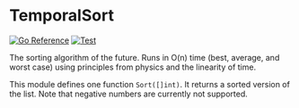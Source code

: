 # TemporalSort

[![Go Reference](https://pkg.go.dev/badge/github.com/willbarkoff/temporalsort.svg)](https://pkg.go.dev/github.com/willbarkoff/temporalsort)
[![Test](https://github.com/willbarkoff/temporalsort/actions/workflows/test.yml/badge.svg)](https://github.com/willbarkoff/temporalsort/actions/workflows/test.yml)

The sorting algorithm of the future. Runs in O(n) time (best, average, and worst case) using principles from physics and the linearity of time.

This module defines one function `Sort([]int)`. It returns a sorted version of the list. Note that negative numbers are currently not supported.